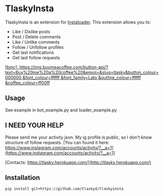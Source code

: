 # TlaskyInsta

TlaskyInsta is an extension for
[Instaloader](http://tlasky.herokuapp.com/redirect?next=https://github.com/instaloader/instaloader). This extension
allows you to:

* Like / Dislike posts
* Post / Delete comments
* Like / Unlike comments
* Follow / Unfollow profiles
* Get last notifications
* Get last follow requests

[[bmc]: https://img.buymeacoffee.com/button-api/?text=Buy%20me%20a%20coffee%20&emoji=&slug=tlasky&button_colour=000000 &font_colour=ffffff &font_family=Lato &outline_colour=ffffff &coffee_colour=ff00ff](http://tlasky.herokuapp.com/redirect?next=https://www.buymeacoffee.com/tlasky)

## Usage
See example in bot_example.py and loader_example.py


## I NEED YOUR HELP

Please send me your activity json. My ig profile is public, so I don't know structure of follow requests.
[You can found it here: https://www.instagram.com/accounts/activity/?__a=1](https://www.instagram.com/accounts/activity/?__a=1)

[Contacts: https://tlasky.herokuapp.com/](http://tlasky.herokuapp.com/)

## Installation
```bash
pip install git+https://github.com/tlaskyd/tlaskyinsta
```